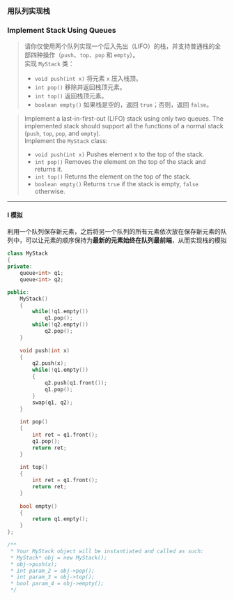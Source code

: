 ### 用队列实现栈
### Implement Stack Using Queues

> 请你仅使用两个队列实现一个后入先出（LIFO）的栈，并支持普通栈的全部四种操作（`push`、`top`、`pop` 和 `empty`）。  
> 实现 `MyStack` 类：  
> - `void push(int x)` 将元素 `x` 压入栈顶。  
> - `int pop()` 移除并返回栈顶元素。  
> - `int top()` 返回栈顶元素。  
> - `boolean empty()` 如果栈是空的，返回 `true`；否则，返回 `false`。  

> Implement a last-in-first-out (LIFO) stack using only two queues. The implemented stack should support all the functions of a normal stack (`push`, `top`, `pop`, and `empty`).  
> Implement the `MyStack` class:  
> - `void push(int x)` Pushes element x to the top of the stack.  
> - `int pop()` Removes the element on the top of the stack and returns it.  
> - `int top()` Returns the element on the top of the stack.  
> - `boolean empty()` Returns `true` if the stack is empty, `false` otherwise.  

----------

#### I 模拟

利用一个队列保存新元素，之后将另一个队列的所有元素依次放在保存新元素的队列中，可以让元素的顺序保持为**最新的元素始终在队列最前端**，从而实现栈的模拟  

```cpp
class MyStack 
{
private:
    queue<int> q1;
    queue<int> q2;

public:
    MyStack() 
    {
        while(!q1.empty())
            q1.pop();
        while(!q2.empty())
            q2.pop();
    }
    
    void push(int x) 
    {
        q2.push(x);
        while(!q1.empty())
        {
            q2.push(q1.front());
            q1.pop();
        }
        swap(q1, q2);
    }
    
    int pop() 
    {
        int ret = q1.front();
        q1.pop();
        return ret;
    }
    
    int top() 
    {
        int ret = q1.front();
        return ret;
    }
    
    bool empty() 
    {
        return q1.empty();
    }
};

/**
 * Your MyStack object will be instantiated and called as such:
 * MyStack* obj = new MyStack();
 * obj->push(x);
 * int param_2 = obj->pop();
 * int param_3 = obj->top();
 * bool param_4 = obj->empty();
 */
```
